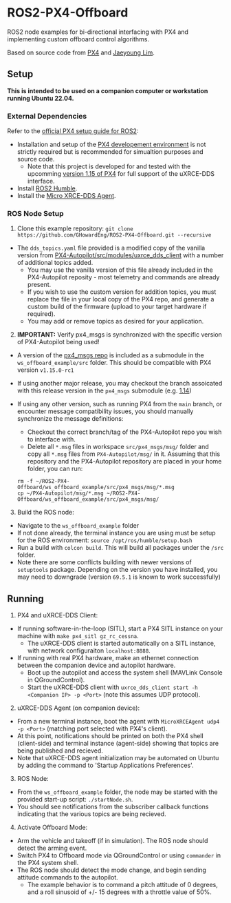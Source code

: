 # ROS2-PX4-Offboard
ROS2 node examples for bi-directional interfacing with PX4 and implementing custom offboard control algorithms.

Based on source code from [PX4](https://github.com/PX4) and [Jaeyoung Lim](https://github.com/Jaeyoung-Lim/px4-offboard).

## Setup
<b>This is intended to be used on a companion computer or workstation running Ubuntu 22.04.</b>

### External Dependencies
Refer to the [official PX4 setup guide for ROS2](https://docs.px4.io/main/en/ros2/user_guide.html):

* Installation and setup of the [PX4 developement environment](https://docs.px4.io/main/en/ros2/user_guide.html#install-px4) is not strictly required but is recommended for simualtion purposes and source code.
  * Note that this project is developed for and tested with the upcomming [version 1.15 of PX4](https://github.com/PX4/PX4-Autopilot/tree/v1.15.0-rc1) for full support of the uXRCE-DDS interface.
* Install [ROS2 Humble](https://docs.px4.io/main/en/ros2/user_guide.html#install-ros-2).
* Install the [Micro XRCE-DDS Agent](https://docs.px4.io/main/en/ros2/user_guide.html#setup-micro-xrce-dds-agent-client).

### ROS Node Setup
1. Clone this example repository: `git clone https://github.com/GHowardEng/ROS2-PX4-Offboard.git --recursive`
* The `dds_topics.yaml` file provided is a modified copy of the vanilla version from [PX4-Autopilot/src/modules/uxrce_dds_client](https://github.com/PX4/PX4-Autopilot/blob/main/src/modules/uxrce_dds_client/dds_topics.yaml) with a number of additional topics added.
  * You may use the vanilla version of this file already included in the PX4-Autopilot reposity - most telemetry and commands are already present.
  * If you wish to use the custom version for addition topics, you must replace the file in your local copy of the PX4 repo, and generate a custom build of the firmware (upload to your target hardware if required). 
  * You may add or remove topics as desired for your application.

2. <b>IMPORTANT:</b> Verify px4_msgs is synchronized with the specific version of PX4-Autopilot being used!
* A version of the [px4_msgs repo](https://github.com/PX4/px4_msgs) is included as a submodule in the `ws_offboard_example/src` folder. This should be compatible with PX4 version `v1.15.0-rc1`
* If using another major release, you may checkout the branch assoicated with this release version in the `px4_msgs` submodule (e.g. [1.14](https://github.com/PX4/px4_msgs/tree/release/1.14))
* If using any other version, such as running PX4 from the `main` branch, or encounter message compatibility issues, you should manually synchronize the message definitions:

  * Checkout the correct branch/tag of the PX4-Autopilot repo you wish to interface with.
  * Delete all `*.msg` files in workspace `src/px4_msgs/msg/` folder and copy all `*.msg` files from `PX4-Autopilot/msg/` in it. Assuming that this repository and the PX4-Autopilot repository are placed in your home folder, you can run: 
  ```
  rm -f ~/ROS2-PX4-Offboard/ws_offboard_example/src/px4_msgs/msg/*.msg
  cp ~/PX4-Autopilot/msg/*.msg ~/ROS2-PX4-Offboard/ws_offboard_example/src/px4_msgs/msg/
  ```
  
3. Build the ROS node:
* Navigate to the `ws_offboard_example` folder
* If not done already, the terminal instance you are using must be setup for the ROS environment:
   `source /opt/ros/humble/setup.bash`
* Run a build with `colcon build`. This will build all packages under the `/src` folder.
* Note there are some conflicts building with newer versions of `setuptools` package. Depending on the version you have installed, you may need to downgrade (version `69.5.1` is known to work successfully)

## Running
1. PX4 and uXRCE-DDS Client:
  * If running software-in-the-loop (SITL), start a PX4 SITL instance on your machine with `make px4_sitl gz_rc_cessna`.
    * The uXRCE-DDS client is started automatically on a SITL instance, with network configuraiton `localhost:8888`.
  * If running with real PX4 hardware, make an ethernet connection between the companion device and autopilot hardware.
    * Boot up the autopilot and access the system shell (MAVLink Console in QGroundControl).
    * Start the uXRCE-DDS client with `uxrce_dds_client start -h <Companion IP> -p <Port>` (note this assumes UDP protocol).

2. uXRCE-DDS Agent (on companion device):
  * From a new terminal instance, boot the agent with `MicroXRCEAgent udp4 -p <Port>` (matching port selected with PX4's client).
  * At this point, notifications should be printed on both the PX4 shell (client-side) and terminal instance (agent-side) showing that topics are being published and recieved.
  * Note that uXRCE-DDS agent initialization may be automated on Ubuntu by adding the command to 'Startup Applications Preferences'.

3. ROS Node:
  * From the `ws_offboard_example` folder, the node may be started with the provided start-up script: `./startNode.sh`.
  * You should see notifications from the subscriber callback functions indicating that the various topics are being recieved.

4. Activate Offboard Mode:
  * Arm the vehicle and takeoff (if in simulation). The ROS node should detect the arming event.
  * Switch PX4 to Offboard mode via QGroundControl or using `commander` in the PX4 system shell.
  * The ROS node should detect the mode change, and begin sending attitude commands to the autopilot.
    * The example behavior is to command a pitch attitude of 0 degrees, and a roll sinusoid of +/- 15 degrees with a throttle value of 50%. 
